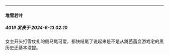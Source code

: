﻿
*****

####  堆雪若叶  
##### 401#       发表于 2024-6-13 02:10

女主开头打雪仗扎的侧马尾可爱，都快结尾了说起来是不是从跳芭蕾变游戏宅的黑历史还基本没提。


